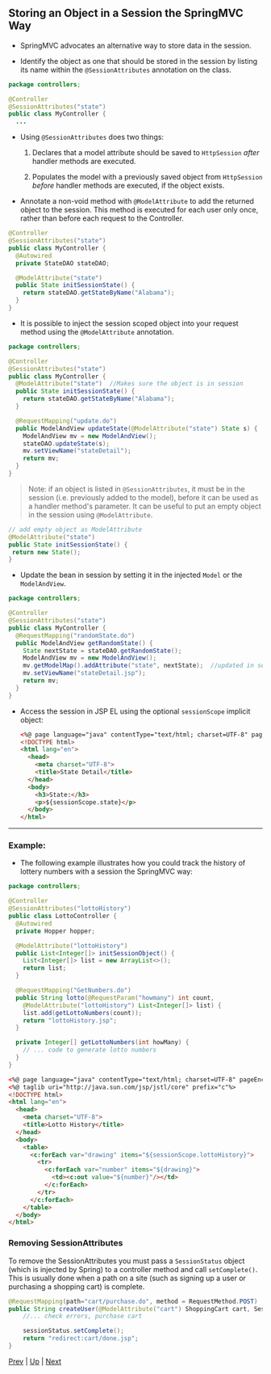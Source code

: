 ## Storing an Object in a Session the SpringMVC Way

* SpringMVC advocates an alternative way to store data in the session.

* Identify the object as one that should be stored in the session by listing its name within the `@SessionAttributes` annotation on the class.

```java
package controllers;

@Controller
@SessionAttributes("state")
public class MyController {
  ...
```

* Using `@SessionAttributes` does two things:

  1. Declares that a model attribute should be saved to `HttpSession` _after_ handler methods are executed.

  2. Populates the model with a previously saved object from `HttpSession` _before_ handler methods are executed, if the object exists.

* Annotate a non-void method with `@ModelAttribute` to add the returned object to the session. This method is executed for each user only once, rather than before each request to the Controller.

```java
@Controller
@SessionAttributes("state")
public class MyController {
  @Autowired
  private StateDAO stateDAO;

  @ModelAttribute("state")
  public State initSessionState() {
    return stateDAO.getStateByName("Alabama");
  }
}
```

* It is possible to inject the session scoped object into your request method using the `@ModelAttribute` annotation.

```java
package controllers;

@Controller
@SessionAttributes("state")
public class MyController {
  @ModelAttribute("state")  //Makes sure the object is in session
  public State initSessionState() {
    return stateDAO.getStateByName("Alabama");
  }

  @RequestMapping("update.do")
  public ModelAndView updateState(@ModelAttribute("state") State s) {
    ModelAndView mv = new ModelAndView();
    stateDAO.updateState(s);
    mv.setViewName("stateDetail");
    return mv;
  }
}
```

> Note: if an object is listed in `@SessionAttributes`, it must be in the session (i.e. previously added to the model), before it can be used as a handler method's parameter.
> It can be useful to put an empty object in the session using `@ModelAttribute`.

```java
// add empty object as ModelAttribute
@ModelAttribute("state")
public State initSessionState() {
 return new State();
}
```

* Update the bean in session by setting it in the injected `Model` or the `ModelAndView`.

```java
package controllers;

@Controller
@SessionAttributes("state")
public class MyController {
  @RequestMapping("randomState.do")
  public ModelAndView getRandomState() {
    State nextState = stateDAO.getRandomState();
    ModelAndView mv = new ModelAndView();
    mv.getModelMap().addAttribute("state", nextState);  //updated in session as well
    mv.setViewName("stateDetail.jsp");
    return mv;
  }
}
```

* Access the session in JSP EL using the optional `sessionScope` implicit object:

  ```html
  <%@ page language="java" contentType="text/html; charset=UTF-8" pageEncoding="UTF-8"%>
  <!DOCTYPE html>
  <html lang="en">
    <head>
      <meta charset="UTF-8">
      <title>State Detail</title>
    </head>
    <body>
      <h3>State:</h3>
      <p>${sessionScope.state}</p>
    </body>
  </html>
  ```

<hr>

### Example:
* The following example illustrates how you could track the history of lottery numbers with a session the SpringMVC way:

```java
package controllers;

@Controller
@SessionAttributes("lottoHistory")
public class LottoController {
  @Autowired
  private Hopper hopper;

  @ModelAttribute("lottoHistory")
  public List<Integer[]> initSessionObject() {
    List<Integer[]> list = new ArrayList<>();
    return list;
  }

  @RequestMapping("GetNumbers.do")
  public String lotto(@RequestParam("howmany") int count,
    @ModelAttribute("lottoHistory") List<Integer[]> list) {
    list.add(getLottoNumbers(count));
    return "lottoHistory.jsp";
  }

  private Integer[] getLottoNumbers(int howMany) {
    // ... code to generate lotto numbers
  }
}
```

```html
<%@ page language="java" contentType="text/html; charset=UTF-8" pageEncoding="UTF-8"%>
<%@ taglib uri="http://java.sun.com/jsp/jstl/core" prefix="c"%>
<!DOCTYPE html>
<html lang="en">
  <head>
    <meta charset="UTF-8">
    <title>Lotto History</title>
  </head>
  <body>
    <table>
      <c:forEach var="drawing" items="${sessionScope.lottoHistory}">
        <tr>
          <c:forEach var="number" items="${drawing}">
            <td><c:out value="${number}"/></td>
          </c:forEach>
        </tr>
      </c:forEach>
    </table>
  </body>
</html>
```

### Removing SessionAttributes
To remove the SessionAttributes you must pass a `SessionStatus` object (which is injected by Spring) to a controller method and call `setComplete()`. This is usually done when a path on a site (such as signing up a user or purchasing a shopping cart) is complete.

```java
@RequestMapping(path="cart/purchase.do", method = RequestMethod.POST)
public String createUser(@ModelAttribute("cart") ShoppingCart cart, SessionStatus sessionStatus) {
    //... check errors, purchase cart

    sessionStatus.setComplete();
    return "redirect:cart/done.jsp";
}
```

[Prev](store_object.md) | [Up](../README.md) | [Next](unittestsession.md)
